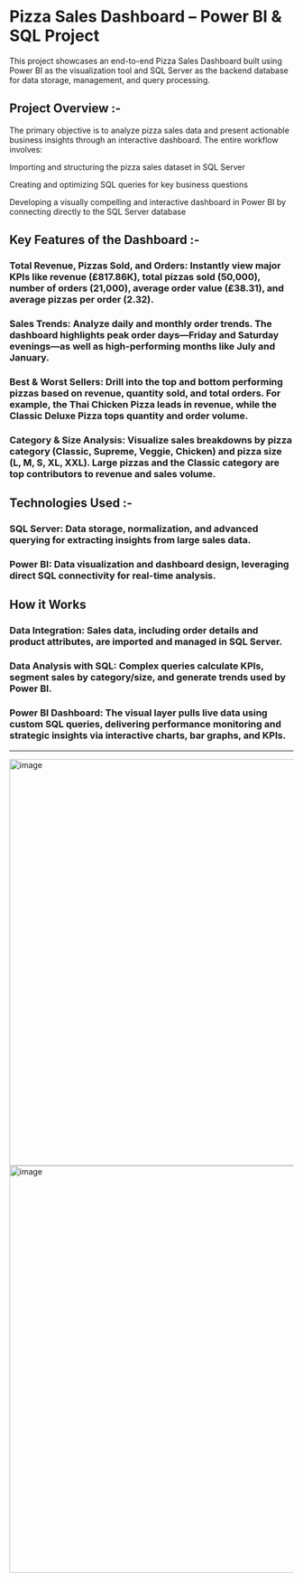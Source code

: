 # Pizza Sales Dashboard  – Power BI & SQL Project

This project showcases an end-to-end Pizza Sales Dashboard built using Power BI as the visualization tool and SQL Server as the backend database for data storage, management, and query processing.


## Project Overview :- 

The primary objective is to analyze pizza sales data and present actionable business insights through an interactive dashboard. The entire workflow involves:

Importing and structuring the pizza sales dataset in SQL Server

Creating and optimizing SQL queries for key business questions

Developing a visually compelling and interactive dashboard in Power BI by connecting directly to the SQL Server database



## Key Features of the Dashboard :- 

### Total Revenue, Pizzas Sold, and Orders: Instantly view major KPIs like revenue (₤817.86K), total pizzas sold (50,000), number of orders (21,000), average order value (₤38.31), and average pizzas per order (2.32).

### Sales Trends: Analyze daily and monthly order trends. The dashboard highlights peak order days—Friday and Saturday evenings—as well as high-performing months like July and January.

### Best & Worst Sellers: Drill into the top and bottom performing pizzas based on revenue, quantity sold, and total orders. For example, the Thai Chicken Pizza leads in revenue, while the Classic Deluxe Pizza tops quantity and order volume.

### Category & Size Analysis: Visualize sales breakdowns by pizza category (Classic, Supreme, Veggie, Chicken) and pizza size (L, M, S, XL, XXL). Large pizzas and the Classic category are top contributors to revenue and sales volume.


## Technologies Used :- 

### SQL Server: Data storage, normalization, and advanced querying for extracting insights from large sales data.

### Power BI: Data visualization and dashboard design, leveraging direct SQL connectivity for real-time analysis.


## How it Works


### Data Integration: Sales data, including order details and product attributes, are imported and managed in SQL Server.

### Data Analysis with SQL: Complex queries calculate KPIs, segment sales by category/size, and generate trends used by Power BI.

### Power BI Dashboard: The visual layer pulls live data using custom SQL queries, delivering performance monitoring and strategic insights via interactive charts, bar graphs, and KPIs.
________________________________________________________________________________________________________________

<img width="1281" height="720" alt="image" src="https://github.com/user-attachments/assets/5c58d5fb-ff76-4c80-9ac3-5fa0a2fabc8a" />

<img width="1282" height="721" alt="image" src="https://github.com/user-attachments/assets/643ce368-4a21-4607-b25b-69e05802a127" />
